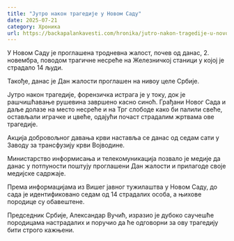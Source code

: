 ```yaml
---
title: "Јутро након трагедије у Новом Саду"
date: 2025-07-21
category: Хроника
url: https://backapalankavesti.com/hronika/jutro-nakon-tragedije-u-novom-sadu/
---
```


У Новом Саду је проглашена тродневна жалост, почев од данас, 2. новембра, поводом трагичне несреће на Железничкој станици у којој је страдало 14 људи.

Такође, данас је Дан жалости проглашен на нивоу целе Србије.

Јутро након трагедије, форензичка истрага је у току, док је рашчишћавање рушевина завршено касно синоћ. Грађани Новог Сада и даље долазе на место несреће и на Трг слободе како би палили свеће, остављали играчке и цвеће, одајући почаст страдалим жртвама ове трагедије.

Акција добровољног давања крви наставља се данас од седам сати у Заводу за трансфузију крви Војводине.

Министарство информисања и телекомуникација позвало је медије да данас у потпуности поштују проглашени Дан жалости и прилагоде своје медијске садржаје.

Према информацијама из Вишег јавног тужилаштва у Новом Саду, до сада је идентификовано седам од 14 страдалих особа, а њихове породице су обавештене.

Председник Србије, Александар Вучић, изразио је дубоко саучешће породицама настрадалих и поручио да ће одговорни за ову трагедију бити строго кажњени.

